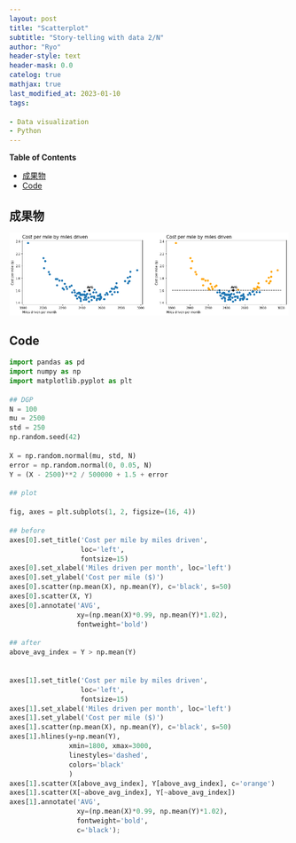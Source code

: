```yaml
---
layout: post
title: "Scatterplot"
subtitle: "Story-telling with data 2/N"
author: "Ryo"
header-style: text
header-mask: 0.0
catelog: true
mathjax: true
last_modified_at: 2023-01-10
tags:

- Data visualization
- Python
---
```


**Table of Contents**
<!-- START doctoc generated TOC please keep comment here to allow auto update -->
<!-- DON'T EDIT THIS SECTION, INSTEAD RE-RUN doctoc TO UPDATE -->

- [成果物](#%E6%88%90%E6%9E%9C%E7%89%A9)
- [Code](#code)

<!-- END doctoc generated TOC please keep comment here to allow auto update -->


## 成果物

<img src="https://github.com/ryonakimageserver/omorikaizuka/blob/master/20221102_scatterplot.png?raw=true">

## Code


```python
import pandas as pd
import numpy as np
import matplotlib.pyplot as plt

## DGP
N = 100
mu = 2500
std = 250
np.random.seed(42)

X = np.random.normal(mu, std, N)
error = np.random.normal(0, 0.05, N)
Y = (X - 2500)**2 / 500000 + 1.5 + error

## plot

fig, axes = plt.subplots(1, 2, figsize=(16, 4))

## before
axes[0].set_title('Cost per mile by miles driven',
                  loc='left',
                  fontsize=15)
axes[0].set_xlabel('Miles driven per month', loc='left')
axes[0].set_ylabel('Cost per mile ($)')
axes[0].scatter(np.mean(X), np.mean(Y), c='black', s=50)
axes[0].scatter(X, Y)
axes[0].annotate('AVG', 
                 xy=(np.mean(X)*0.99, np.mean(Y)*1.02),
                 fontweight='bold')

## after
above_avg_index = Y > np.mean(Y)


axes[1].set_title('Cost per mile by miles driven',
                  loc='left',
                  fontsize=15)
axes[1].set_xlabel('Miles driven per month', loc='left')
axes[1].set_ylabel('Cost per mile ($)')
axes[1].scatter(np.mean(X), np.mean(Y), c='black', s=50)
axes[1].hlines(y=np.mean(Y),
               xmin=1800, xmax=3000,
               linestyles='dashed',
               colors='black'
               )
axes[1].scatter(X[above_avg_index], Y[above_avg_index], c='orange')
axes[1].scatter(X[~above_avg_index], Y[~above_avg_index])
axes[1].annotate('AVG', 
                 xy=(np.mean(X)*0.99, np.mean(Y)*1.02),
                 fontweight='bold',
                 c='black');


```

